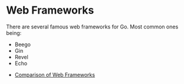 # Web Frameworks

There are several famous web frameworks for Go. Most common ones being:

* Beego
* Gin
* Revel
* Echo

- [Comparison of Web Frameworks](https://github.com/diyan/go-web-framework-comparison)

